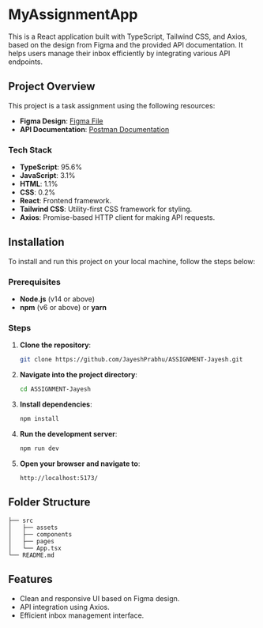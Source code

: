 


# MyAssignmentApp

This is a React application built with TypeScript, Tailwind CSS, and Axios, based on the design from Figma and the provided API documentation. It helps users manage their inbox efficiently by integrating various API endpoints.

## Project Overview

This project is a task assignment using the following resources:
- **Figma Design**: [Figma File](https://www.figma.com/file/uECxqvFhEx9dn4ZuO7wqmu/Reachinbox-Assignment?type=design&node-id=6-19154&mode=design&t=03bJH7Jr6FYF7VSR-0)
- **API Documentation**: [Postman Documentation](https://documenter.getpostman.com/view/30630244/2sA2rCTMKr#433eb613-e405-4239-9e2d-f20485b31b27)

### Tech Stack
- **TypeScript**: 95.6%
- **JavaScript**: 3.1%
- **HTML**: 1.1%
- **CSS**: 0.2%
- **React**: Frontend framework.
- **Tailwind CSS**: Utility-first CSS framework for styling.
- **Axios**: Promise-based HTTP client for making API requests.

## Installation

To install and run this project on your local machine, follow the steps below:

### Prerequisites

- **Node.js** (v14 or above)
- **npm** (v6 or above) or **yarn**

### Steps

1. **Clone the repository**:
   ```bash
   git clone https://github.com/JayeshPrabhu/ASSIGNMENT-Jayesh.git
   ```

2. **Navigate into the project directory**:
   ```bash
   cd ASSIGNMENT-Jayesh
   ```

3. **Install dependencies**:
   ```bash
   npm install
   ```

4. **Run the development server**:
   ```bash
   npm run dev
   ```

5. **Open your browser and navigate to**:
   ```
   http://localhost:5173/
   ```

## Folder Structure

```
├── src
│   ├── assets  
│   ├── components      
│   ├── pages      
│   └── App.tsx     
└── README.md
```

## Features

- Clean and responsive UI based on Figma design.
- API integration using Axios.
- Efficient inbox management interface.


